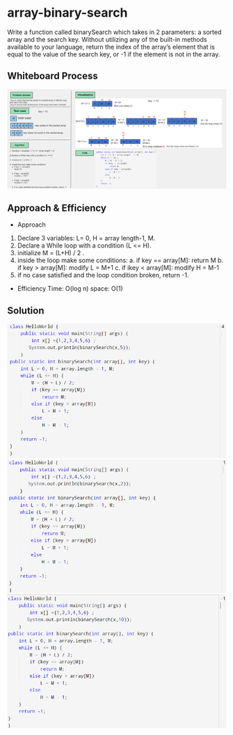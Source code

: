 # array-binary-search
Write a function called binarySearch which takes in 2 parameters: a sorted array and the search key. Without utilizing any of the built-in methods available to your language, return the index of the array’s element that is equal to the value of the search key, or -1 if the element is not in the array.

## Whiteboard Process
![Whiteboard](../assets/whiteboard-cc3.png)

## Approach & Efficiency
- Approach
1. Declare 3 variables: L= 0, H = array length-1, M.
2. Declare a While loop with a condition (L <= H).
3. initialize M = (L+H) / 2 .
4. inside the loop make some conditions:
    a. if key == array[M]:
        return M
    b. if key > array[M]:
        modify L = M+1
    c. if ikey < array[M]:
        modify H = M-1
5. if no case satisfied and the loop condition broken, return -1.
- Efficiency
Time: O(log n)
space: O(1)

## Solution
![Solution1](../assets/cc3-1.png)
![Solution2](../assets/cc3-2.png)
![Solution3](../assets/cc3-3.png)